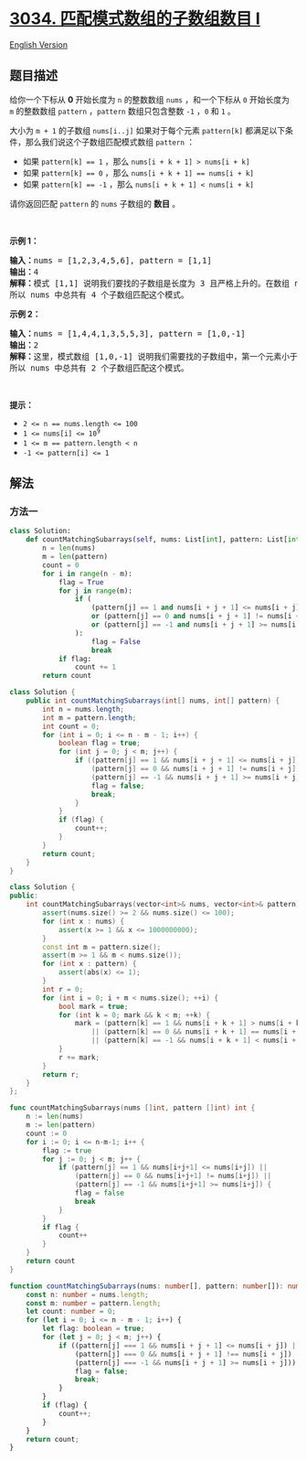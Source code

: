 # [3034. 匹配模式数组的子数组数目 I](https://leetcode.cn/problems/number-of-subarrays-that-match-a-pattern-i)

[English Version](/solution/3000-3099/3034.Number%20of%20Subarrays%20That%20Match%20a%20Pattern%20I/README_EN.md)

## 题目描述

<!-- 这里写题目描述 -->

<p>给你一个下标从 <strong>0</strong>&nbsp;开始长度为 <code>n</code>&nbsp;的整数数组&nbsp;<code>nums</code>&nbsp;，和一个下标从 <code>0</code>&nbsp;开始长度为 <code>m</code>&nbsp;的整数数组&nbsp;<code>pattern</code>&nbsp;，<code>pattern</code>&nbsp;数组只包含整数&nbsp;<code>-1</code>&nbsp;，<code>0</code>&nbsp;和&nbsp;<code>1</code>&nbsp;。</p>

<p>大小为 <code>m + 1</code>&nbsp;的<span data-keyword="subarray">子数组</span>&nbsp;<code>nums[i..j]</code>&nbsp;如果对于每个元素 <code>pattern[k]</code>&nbsp;都满足以下条件，那么我们说这个子数组匹配模式数组&nbsp;<code>pattern</code>&nbsp;：</p>

<ul>
	<li>如果 <code>pattern[k] == 1</code> ，那么 <code>nums[i + k + 1] &gt; nums[i + k]</code></li>
	<li>如果&nbsp;<code>pattern[k] == 0</code>&nbsp;，那么&nbsp;<code>nums[i + k + 1] == nums[i + k]</code></li>
	<li>如果&nbsp;<code>pattern[k] == -1</code>&nbsp;，那么&nbsp;<code>nums[i + k + 1] &lt; nums[i + k]</code></li>
</ul>

<p>请你返回匹配 <code>pattern</code>&nbsp;的 <code>nums</code>&nbsp;子数组的 <strong>数目</strong>&nbsp;。</p>

<p>&nbsp;</p>

<p><strong class="example">示例 1：</strong></p>

<pre>
<b>输入：</b>nums = [1,2,3,4,5,6], pattern = [1,1]
<b>输出：</b>4
<b>解释：</b>模式 [1,1] 说明我们要找的子数组是长度为 3 且严格上升的。在数组 nums 中，子数组 [1,2,3] ，[2,3,4] ，[3,4,5] 和 [4,5,6] 都匹配这个模式。
所以 nums 中总共有 4 个子数组匹配这个模式。
</pre>

<p><strong class="example">示例 2：</strong></p>

<pre>
<b>输入：</b>nums = [1,4,4,1,3,5,5,3], pattern = [1,0,-1]
<b>输出：</b>2
<strong>解释：</strong>这里，模式数组 [1,0,-1] 说明我们需要找的子数组中，第一个元素小于第二个元素，第二个元素等于第三个元素，第三个元素大于第四个元素。在 nums 中，子数组 [1,4,4,1] 和 [3,5,5,3] 都匹配这个模式。
所以 nums 中总共有 2 个子数组匹配这个模式。
</pre>

<p>&nbsp;</p>

<p><strong>提示：</strong></p>

<ul>
	<li><code>2 &lt;= n == nums.length &lt;= 100</code></li>
	<li><code>1 &lt;= nums[i] &lt;= 10<sup>9</sup></code></li>
	<li><code>1 &lt;= m == pattern.length &lt; n</code></li>
	<li><code>-1 &lt;= pattern[i] &lt;= 1</code></li>
</ul>

## 解法

### 方法一

<!-- tabs:start -->

```python
class Solution:
    def countMatchingSubarrays(self, nums: List[int], pattern: List[int]) -> int:
        n = len(nums)
        m = len(pattern)
        count = 0
        for i in range(n - m):
            flag = True
            for j in range(m):
                if (
                    (pattern[j] == 1 and nums[i + j + 1] <= nums[i + j])
                    or (pattern[j] == 0 and nums[i + j + 1] != nums[i + j])
                    or (pattern[j] == -1 and nums[i + j + 1] >= nums[i + j])
                ):
                    flag = False
                    break
            if flag:
                count += 1
        return count
```

```java
class Solution {
    public int countMatchingSubarrays(int[] nums, int[] pattern) {
        int n = nums.length;
        int m = pattern.length;
        int count = 0;
        for (int i = 0; i <= n - m - 1; i++) {
            boolean flag = true;
            for (int j = 0; j < m; j++) {
                if ((pattern[j] == 1 && nums[i + j + 1] <= nums[i + j]) ||
                    (pattern[j] == 0 && nums[i + j + 1] != nums[i + j]) ||
                    (pattern[j] == -1 && nums[i + j + 1] >= nums[i + j])) {
                    flag = false;
                    break;
                }
            }
            if (flag) {
                count++;
            }
        }
        return count;
    }
}
```

```cpp
class Solution {
public:
    int countMatchingSubarrays(vector<int>& nums, vector<int>& pattern) {
        assert(nums.size() >= 2 && nums.size() <= 100);
        for (int x : nums) {
            assert(x >= 1 && x <= 1000000000);
        }
        const int m = pattern.size();
        assert(m >= 1 && m < nums.size());
        for (int x : pattern) {
            assert(abs(x) <= 1);
        }
        int r = 0;
        for (int i = 0; i + m < nums.size(); ++i) {
            bool mark = true;
            for (int k = 0; mark && k < m; ++k) {
                mark = (pattern[k] == 1 && nums[i + k + 1] > nums[i + k])
                    || (pattern[k] == 0 && nums[i + k + 1] == nums[i + k])
                    || (pattern[k] == -1 && nums[i + k + 1] < nums[i + k]); 
            }
            r += mark;
        }
        return r;
    }
};
```

```go
func countMatchingSubarrays(nums []int, pattern []int) int {
	n := len(nums)
	m := len(pattern)
	count := 0
	for i := 0; i <= n-m-1; i++ {
		flag := true 
		for j := 0; j < m; j++ {
			if (pattern[j] == 1 && nums[i+j+1] <= nums[i+j]) ||
				(pattern[j] == 0 && nums[i+j+1] != nums[i+j]) ||
				(pattern[j] == -1 && nums[i+j+1] >= nums[i+j]) {
				flag = false
				break
			}
		}
		if flag {
			count++
		}
	}
	return count
}
```

```ts
function countMatchingSubarrays(nums: number[], pattern: number[]): number {
    const n: number = nums.length;
    const m: number = pattern.length;
    let count: number = 0;
    for (let i = 0; i <= n - m - 1; i++) {
        let flag: boolean = true;
        for (let j = 0; j < m; j++) {
            if ((pattern[j] === 1 && nums[i + j + 1] <= nums[i + j]) ||
                (pattern[j] === 0 && nums[i + j + 1] !== nums[i + j]) ||
                (pattern[j] === -1 && nums[i + j + 1] >= nums[i + j])) {
                flag = false;
                break;
            }
        }
        if (flag) {
            count++;
        }
    }
    return count;
}
```

<!-- tabs:end -->

<!-- end -->
